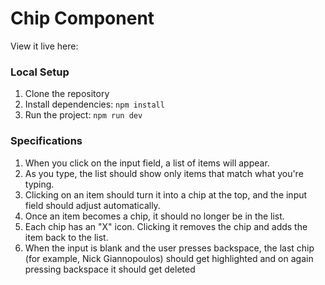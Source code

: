 # Chip Component

View it live here: 

### Local Setup
1. Clone the repository
2. Install dependencies: `npm install`
3. Run the project: `npm run dev`

### Specifications

1. When you click on the input field, a list of items will appear.
2. As you type, the list should show only items that match what you're typing.
3. Clicking on an item should turn it into a chip at the top, and the input field should adjust automatically.
4. Once an item becomes a chip, it should no longer be in the list.
5. Each chip has an "X" icon. Clicking it removes the chip and adds the item back to the list.
6. When the input is blank and the user presses backspace, the last chip (for example, Nick Giannopoulos) should get highlighted and on again pressing backspace it should get deleted
